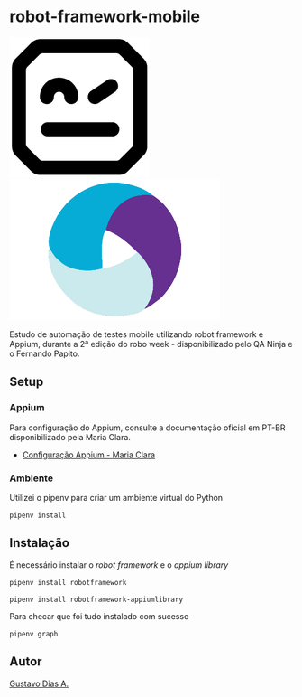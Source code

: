 # robot-framework-mobile

![Robot Framework Logo](images/Robot-Framework.png)  ![Appium Logo](images/Appium.png)

Estudo de automação de testes mobile utilizando robot framework e Appium, durante a 2ª edição do robo week - disponibilizado pelo QA Ninja e o Fernando Papito.

## Setup

### Appium 

Para configuração do Appium, consulte a documentação oficial em PT-BR disponibilizado pela Maria Clara.

- [Configuração Appium - Maria Clara](https://github.com/clarabez/appium)

### Ambiente

Utilizei o pipenv para criar um ambiente virtual do Python

```console
pipenv install
```

## Instalação

É necessário instalar o *robot framework* e o *appium library*

```console
pipenv install robotframework
```

```console
pipenv install robotframework-appiumlibrary
```

Para checar que foi tudo instalado com sucesso

```console
pipenv graph
```

## Autor

[Gustavo Dias A.](https://www.linkedin.com/in/gustavo-dias-alexandre-543568157/)
